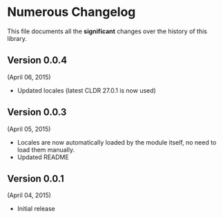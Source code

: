 # Numerous Changelog

This file documents all the **significant** changes over the history of this library.


## Version 0.0.4
(April 06, 2015)

- Updated locales (latest CLDR 27.0.1 is now used)


## Version 0.0.3
(April 05, 2015)

- Locales are now automatically loaded by the module itself, no need to load them manually.
- Updated README


## Version 0.0.1
(April 04, 2015)

- Initial release
